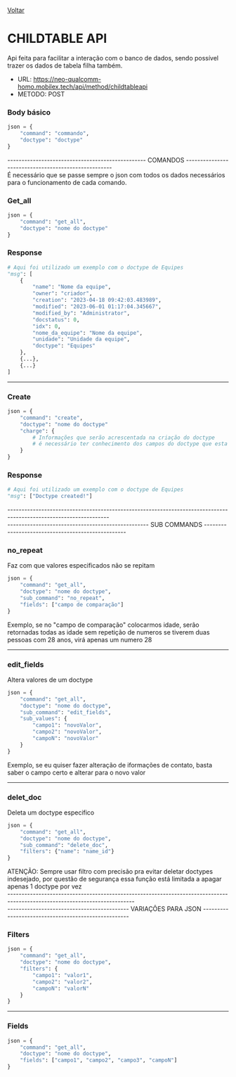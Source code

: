 [Voltar](../serverscript.md)
# CHILDTABLE API
Api feita para facilitar a interação com o banco de dados, sendo possível trazer os dados de tabela filha também.

- URL: https://neo-qualcomm-homo.mobilex.tech/api/method/childtableapi
- METODO: POST

### Body básico
~~~ python
json = {
    "command": "commando",
    "doctype": "doctype"
}
~~~
------------------------------------------------- COMANDOS ----------------------------------------------------<br>
É necessário que se passe sempre o json com todos os dados necessários para o funcionamento de cada comando.
### Get_all
~~~ python
json = {
    "command": "get_all",
    "doctype": "nome do doctype"
}
~~~
### Response
~~~ python
# Aqui foi utilizado um exemplo com o doctype de Equipes
"msg": [
    {
        "name": "Nome da equipe",
        "owner": "criador",
        "creation": "2023-04-18 09:42:03.483989",
        "modified": "2023-06-01 01:17:04.345667",
        "modified_by": "Administrator",
        "docstatus": 0,
        "idx": 0,
        "nome_da_equipe": "Nome da equipe",
        "unidade": "Unidade da equipe",
        "doctype": "Equipes"
    },
    {...},
    {...}
]
~~~
-----------------------------------------------------------------------------------------------------------------
### Create
~~~ python
json = {
    "command": "create",
    "doctype": "nome do doctype"
    "charge": {
        # Informações que serão acrescentada na criação do doctype
        # é necessário ter conhecimento dos campos do doctype que esta sendo criado para evitar erros
    }
}
~~~
### Response
~~~ python
# Aqui foi utilizado um exemplo com o doctype de Equipes
"msg": ["Doctype created!"]
~~~
------------------------------------------------------------------------------------------------------------------<br>
-------------------------------------------------- SUB COMMANDS --------------------------------------------------
### no_repeat
Faz com que valores especificados não se repitam
~~~ python
json = {
    "command": "get_all",
    "doctype": "nome do doctype",
    "sub_command": "no_repeat",
    "fields": ["campo de comparação"]
}
~~~
Exemplo, se no "campo de comparação" colocarmos idade, serão retornadas todas as idade sem repetição de numeros
se tiverem duas pessoas com 28 anos, virá apenas um numero 28

--------------------------------------------------------------------------------------------------------------------

### edit_fields
Altera valores de um doctype
~~~ python
json = {
    "command": "get_all",
    "doctype": "nome do doctype",
    "sub_command": "edit_fields",
    "sub_values": {
        "campo1": "novoValor",
        "campo2": "novoValor",
        "campoN": "novoValor"
    }
}
~~~
Exemplo, se eu quiser fazer alteração de iformações de contato, basta saber o campo certo e alterar para o novo valor

--------------------------------------------------------------------------------------------------------------------

### delet_doc
Deleta um doctype especifico
~~~ python
json = {
    "command": "get_all",
    "doctype": "nome do doctype",
    "sub_command": "delete_doc",
    "filters": {"name": "name_id"}
}
~~~
ATENÇÃO: Sempre usar filtro com precisão pra evitar deletar doctypes indesejado, por questão de segurança essa função está limitada a apagar apenas 1 doctype por vez<br>
--------------------------------------------------------------------------------------------------------------------------- <br>
------------------------------------------- VARIAÇÔES PARA JSON ----------------------------------------------------
### Filters
~~~ python
json = {
    "command": "get_all",
    "doctype": "nome do doctype",
    "filters": {
        "campo1": "valor1",
        "campo2": "valor2",
        "campoN": "valorN"
    }
}
~~~
---------------------------------------------------------------------------------------------------------------------
### Fields
~~~ python
json = {
    "command": "get_all",
    "doctype": "nome do doctype",
    "fields": ["campo1", "campo2", "campo3", "campoN"]
}
~~~


